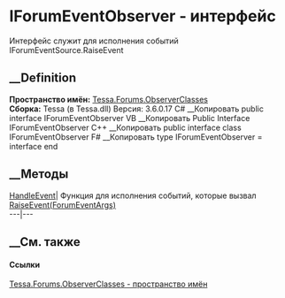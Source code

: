 # IForumEventObserver - интерфейс
Интерфейс служит для исполнения событий IForumEventSource.RaiseEvent
## __Definition
 **Пространство имён:**
[Tessa.Forums.ObserverClasses](N_Tessa_Forums_ObserverClasses.htm)  
 **Сборка:** Tessa (в Tessa.dll) Версия: 3.6.0.17
C# __Копировать
     public interface IForumEventObserver
VB __Копировать
     Public Interface IForumEventObserver
C++ __Копировать
     public interface class IForumEventObserver
F# __Копировать
     type IForumEventObserver = interface end
##  __Методы
[HandleEvent](M_Tessa_Forums_ObserverClasses_IForumEventObserver_HandleEvent.htm)|
Функция для исполнения событий, которые вызвал
[RaiseEvent(ForumEventArgs)](M_Tessa_Forums_ObserverClasses_IForumEventSource_RaiseEvent.htm)  
---|---  
##  __См. также
#### Ссылки
[Tessa.Forums.ObserverClasses - пространство
имён](N_Tessa_Forums_ObserverClasses.htm)

